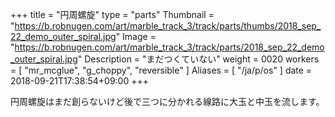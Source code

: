+++
title = "円周螺旋"
type = "parts"
Thumbnail = "https://b.robnugen.com/art/marble_track_3/track/parts/thumbs/2018_sep_22_demo_outer_spiral.jpg"
Image = "https://b.robnugen.com/art/marble_track_3/track/parts/2018_sep_22_demo_outer_spiral.jpg"
Description = "まだつくていない"
weight = 0020
workers = [
    "mr_mcglue",
    "g_choppy",
    "reversible"
]
Aliases = [
  "/ja/p/os"
]
date = 2018-09-21T17:38:54+09:00
+++

円周螺旋はまだ創らないけど後で三つに分かれる線路に大玉と中玉を流します。
